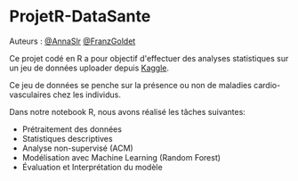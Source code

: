 # ProjetR-DataSante

Auteurs : 
[@AnnaSlr](https://github.com/AnnaSlr)
[@FranzGoldet](https://github.com/FranzGoldet)

Ce projet codé en R a pour objectif d'effectuer des analyses statistiques sur un jeu de données uploader depuis [Kaggle](https://www.kaggle.com/datasets/akshatshaw7/cardiovascular-disease-dataset/data).

Ce jeu de données se penche sur la présence ou non de maladies cardio-vasculaires chez les individus.

Dans notre notebook R, nous avons réalisé les tâches suivantes:
- Prétraitement des données
- Statistiques descriptives
- Analyse non-supervisé (ACM)
- Modélisation avec Machine Learning (Random Forest)
- Évaluation et Interprétation du modèle
